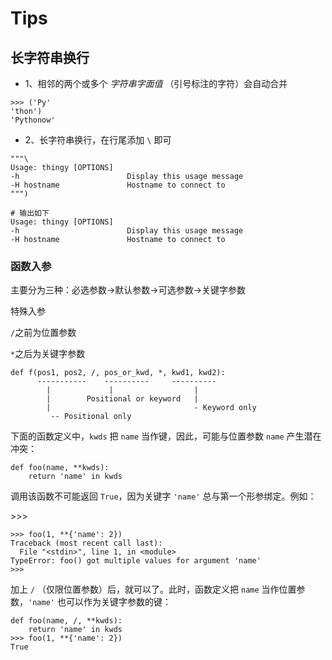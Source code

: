 # Tips

## 长字符串换行

- 1、相邻的两个或多个 *字符串字面值* （引号标注的字符）会自动合并

```
>>> ('Py' 
'thon')
'Pythonow'
```

- 2、长字符串换行，在行尾添加 `\` 即可

 ```
 """\
 Usage: thingy [OPTIONS]
 -h                        Display this usage message
 -H hostname               Hostname to connect to
 """)

# 输出如下
Usage: thingy [OPTIONS]
-h                        Display this usage message
-H hostname               Hostname to connect to
 ```

###   函数入参

主要分为三种：必选参数->默认参数->可选参数->关键字参数

特殊入参

`/`之前为位置参数

`*`之后为关键字参数

```
def f(pos1, pos2, /, pos_or_kwd, *, kwd1, kwd2):
      -----------    ----------     ----------
        |             |                  |
        |        Positional or keyword   |
        |                                - Keyword only
         -- Positional only
```

下面的函数定义中，`kwds` 把 `name` 当作键，因此，可能与位置参数 `name` 产生潜在冲突：

```
def foo(name, **kwds):
    return 'name' in kwds
```

调用该函数不可能返回 `True`，因为关键字 `'name'` 总与第一个形参绑定。例如：

\>>>

```
>>> foo(1, **{'name': 2})
Traceback (most recent call last):
  File "<stdin>", line 1, in <module>
TypeError: foo() got multiple values for argument 'name'
>>>
```

加上 `/` （仅限位置参数）后，就可以了。此时，函数定义把 `name` 当作位置参数，`'name'` 也可以作为关键字参数的键：

```
def foo(name, /, **kwds):
    return 'name' in kwds
>>> foo(1, **{'name': 2})
True
```